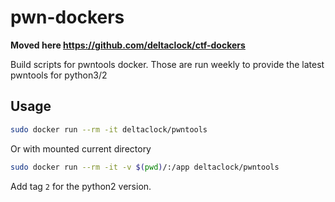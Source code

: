 # pwn-dockers

**Moved here https://github.com/deltaclock/ctf-dockers**

Build scripts for pwntools docker.
Those are run weekly to provide the latest pwntools for python3/2

## Usage
```bash
sudo docker run --rm -it deltaclock/pwntools
```

Or with mounted current directory

```bash
sudo docker run --rm -it -v $(pwd)/:/app deltaclock/pwntools
```

Add tag `2` for the python2 version.
